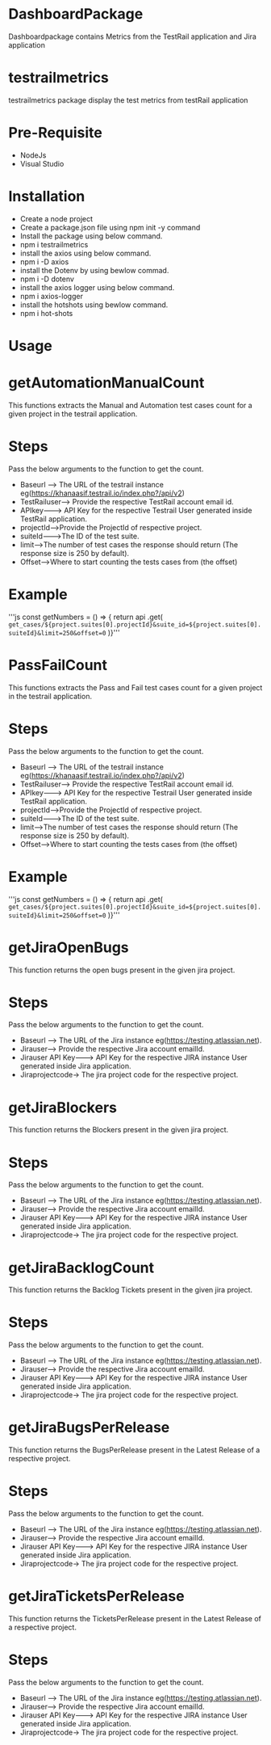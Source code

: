 # DashboardPackage
 Dashboardpackage contains Metrics from the TestRail application and Jira application

# testrailmetrics
 testrailmetrics package display the test metrics from testRail application

# Pre-Requisite
- NodeJs  
- Visual Studio

# Installation
- Create a node project 
- Create a package.json file using npm init -y command
- Install the package using below command.
- npm i testrailmetrics
- install the axios using below command.
- npm i -D axios
- install the Dotenv by using bewlow commad.
- npm i -D dotenv
- install the axios logger using below command.
- npm i axios-logger
- install the hotshots using bewlow command.
- npm i hot-shots

# Usage

# getAutomationManualCount

This functions extracts the Manual and Automation test cases count for a given project in the testrail application.

# Steps

Pass the below arguments to the function to get the count.

- Baseurl --> The URL of the testrail instance eg(https://khanaasif.testrail.io/index.php?/api/v2)
- TestRailuser--> Provide the respective TestRail account email id.
- APIkey---> API Key for the respective Testrail User generated inside TestRail application.
- projectId-->Provide the ProjectId of respective project.
- suiteId--->The ID of the test suite.
- limit-->The number of test cases the response should return (The response size is 250 by default).
- Offset-->Where to start counting the tests cases from (the offset)

# Example

 '''js
    const getNumbers = () => {
  return api
    .get(
      `get_cases/${project.suites[0].projectId}&suite_id=${project.suites[0].suiteId}&limit=250&offset=0`
    )}'''
    

# PassFailCount

This functions extracts the Pass and Fail test cases count for a given project in the testrail application.

# Steps

Pass the below arguments to the function to get the count.

- Baseurl --> The URL of the testrail instance eg(https://khanaasif.testrail.io/index.php?/api/v2)
- TestRailuser--> Provide the respective TestRail account email id.
- APIkey---> API Key for the respective Testrail User generated inside TestRail application.
- projectId-->Provide the ProjectId of respective project.
- suiteId--->The ID of the test suite.
- limit-->The number of test cases the response should return (The response size is 250 by default).
- Offset-->Where to start counting the tests cases from (the offset)

# Example

 '''js
    const getNumbers = () => {
  return api
    .get(
      `get_cases/${project.suites[0].projectId}&suite_id=${project.suites[0].suiteId}&limit=250&offset=0`
    )}'''

# getJiraOpenBugs

This function returns the open bugs present in the given jira project.

# Steps
Pass the below arguments to the function to get the count.

- Baseurl --> The URL of the Jira instance eg(https://testing.atlassian.net).
- Jirauser--> Provide the respective Jira account emailId.
- Jirauser API Key---> API Key for the respective JIRA instance User generated inside Jira application.
- Jiraprojectcode-> The jira project code for the respective project.

# getJiraBlockers

This function returns the Blockers present in the given jira project.

# Steps
Pass the below arguments to the function to get the count.

- Baseurl --> The URL of the Jira instance eg(https://testing.atlassian.net).
- Jirauser--> Provide the respective Jira account emailId.
- Jirauser API Key---> API Key for the respective JIRA instance User generated inside Jira application.
- Jiraprojectcode-> The jira project code for the respective project.

# getJiraBacklogCount

This function returns the Backlog Tickets present in the given jira project.

# Steps
Pass the below arguments to the function to get the count.

- Baseurl --> The URL of the Jira instance eg(https://testing.atlassian.net).
- Jirauser--> Provide the respective Jira account emailId.
- Jirauser API Key---> API Key for the respective JIRA instance User generated inside Jira application.
- Jiraprojectcode-> The jira project code for the respective project.

# getJiraBugsPerRelease

This function returns the BugsPerRelease present in the Latest Release of a respective project.

# Steps
Pass the below arguments to the function to get the count.

- Baseurl --> The URL of the Jira instance eg(https://testing.atlassian.net).
- Jirauser--> Provide the respective Jira account emailId.
- Jirauser API Key---> API Key for the respective JIRA instance User generated inside Jira application.
- Jiraprojectcode-> The jira project code for the respective project.

# getJiraTicketsPerRelease

This function returns the TicketsPerRelease present in the Latest Release of a respective project.

# Steps
Pass the below arguments to the function to get the count.

- Baseurl --> The URL of the Jira instance eg(https://testing.atlassian.net).
- Jirauser--> Provide the respective Jira account emailId.
- Jirauser API Key---> API Key for the respective JIRA instance User generated inside Jira application.
- Jiraprojectcode-> The jira project code for the respective project.




